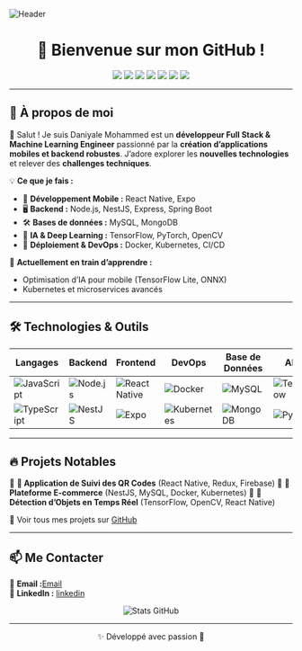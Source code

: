 ![Header](https://your-banner-url.com/banner.png)

<h1 align="center">🚀 Bienvenue sur mon GitHub !</h1>

<p align="center">
  <img src="https://img.shields.io/badge/React_Native-61DAFB?style=for-the-badge&logo=react&logoColor=white" />
  <img src="https://img.shields.io/badge/Node.js-339933?style=for-the-badge&logo=nodedotjs&logoColor=white" />
  <img src="https://img.shields.io/badge/NestJS-E0234E?style=for-the-badge&logo=nestjs&logoColor=white" />
  <img src="https://img.shields.io/badge/Spring_Boot-6DB33F?style=for-the-badge&logo=springboot&logoColor=white" />
  <img src="https://img.shields.io/badge/TypeScript-3178C6?style=for-the-badge&logo=typescript&logoColor=white" />
  <img src="https://img.shields.io/badge/Python-3776AB?style=for-the-badge&logo=python&logoColor=white" />
  <img src="https://img.shields.io/badge/Machine_Learning-F7931E?style=for-the-badge&logo=tensorflow&logoColor=white" />
</p>

---

## 📌 **À propos de moi**

👋 Salut ! Je suis Daniyale Mohammed est un **développeur Full Stack & Machine Learning Engineer** passionné par la **création d’applications mobiles et backend robustes**. J’adore explorer les **nouvelles technologies** et relever des **challenges techniques**.

💡 **Ce que je fais :**
- 📱 **Développement Mobile :** React Native, Expo
- 🖥️ **Backend :** Node.js, NestJS, Express, Spring Boot
- 🛠 **Bases de données :** MySQL, MongoDB
- 🤖 **IA & Deep Learning :** TensorFlow, PyTorch, OpenCV
- 🚀 **Déploiement & DevOps :** Docker, Kubernetes, CI/CD

🎯 **Actuellement en train d’apprendre :**
- Optimisation d’IA pour mobile (TensorFlow Lite, ONNX)
- Kubernetes et microservices avancés

---

## 🛠 **Technologies & Outils**

| Langages | Backend | Frontend | DevOps | Base de Données | AI/ML |
|----------|---------|----------|--------|----------------|--------|
| ![JavaScript](https://img.shields.io/badge/JavaScript-F7DF1E?style=for-the-badge&logo=javascript&logoColor=black) | ![Node.js](https://img.shields.io/badge/Node.js-339933?style=for-the-badge&logo=nodedotjs&logoColor=white) | ![React Native](https://img.shields.io/badge/React_Native-61DAFB?style=for-the-badge&logo=react&logoColor=white) | ![Docker](https://img.shields.io/badge/Docker-2496ED?style=for-the-badge&logo=docker&logoColor=white) | ![MySQL](https://img.shields.io/badge/MySQL-4479A1?style=for-the-badge&logo=mysql&logoColor=white) | ![TensorFlow](https://img.shields.io/badge/TensorFlow-FF6F00?style=for-the-badge&logo=tensorflow&logoColor=white) |
| ![TypeScript](https://img.shields.io/badge/TypeScript-3178C6?style=for-the-badge&logo=typescript&logoColor=white) | ![NestJS](https://img.shields.io/badge/NestJS-E0234E?style=for-the-badge&logo=nestjs&logoColor=white) | ![Expo](https://img.shields.io/badge/Expo-000020?style=for-the-badge&logo=expo&logoColor=white) | ![Kubernetes](https://img.shields.io/badge/Kubernetes-326CE5?style=for-the-badge&logo=kubernetes&logoColor=white) | ![MongoDB](https://img.shields.io/badge/MongoDB-47A248?style=for-the-badge&logo=mongodb&logoColor=white) | ![PyTorch](https://img.shields.io/badge/PyTorch-EE4C2C?style=for-the-badge&logo=pytorch&logoColor=white) |

---

## 🔥 **Projets Notables**

🔹 **📱 Application de Suivi des QR Codes** (React Native, Redux, Firebase)
🔹 **🚀 Plateforme E-commerce** (NestJS, MySQL, Docker, Kubernetes)
🔹 **🧠 Détection d’Objets en Temps Réel** (TensorFlow, OpenCV, React Native)

📌 Voir tous mes projets sur [GitHub](https://github.com/mohameddaniel)

---

## 📫 **Me Contacter**

📧 **Email :**[Email](danielwork2030@gmail.com)  
💼 **LinkedIn :** [linkedin](https://www.linkedin.com/feed/?trk=guest_homepage-basic_google-one-tap-submit)  

<p align="center">
  <img src="https://github-readme-stats.vercel.app/api?username=mohameddaniel&show_icons=true&theme=radical" alt="Stats GitHub" />
</p>




---

<p align="center">✨ Développé avec passion 🚀</p>
